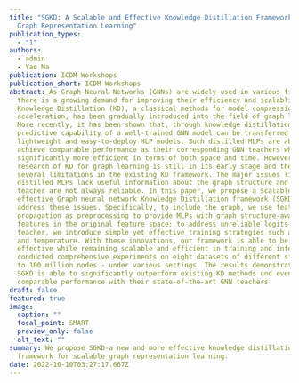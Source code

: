 ```yaml
---
title: "SGKD: A Scalable and Effective Knowledge Distillation Framework for
  Graph Representation Learning"
publication_types:
  - "1"
authors:
  - admin
  - Yao Ma
publication: ICDM Workshops
publication_short: ICDM Workshops
abstract: As Graph Neural Networks (GNNs) are widely used in various fields,
  there is a growing demand for improving their efficiency and scalablity.
  Knowledge Distillation (KD), a classical methods for model compression and
  acceleration, has been gradually introduced into the field of graph learning.
  More recently, it has been shown that, through knowledge distillation, the
  predictive capability of a well-trained GNN model can be transferred to
  lightweight and easy-to-deploy MLP models. Such distilled MLPs are able to
  achieve comparable performance as their corresponding GNN teachers while being
  significantly more efficient in terms of both space and time. However, the
  research of KD for graph learning is still in its early stage and there exist
  several limitations in the existing KD framework. The major issues lie in
  distilled MLPs lack useful information about the graph structure and logits of
  teacher are not always reliable. In this paper, we propose a Scalable and
  effective Graph neural network Knowledge Distillation framework (SGKD) to
  address these issues. Specifically, to include the graph, we use feature
  propagation as preprocessing to provide MLPs with graph structure-aware
  features in the original feature space; to address unreliable logits of
  teacher, we introduce simple yet effective training strategies such as masking
  and temperature. With these innovations, our framework is able to be more
  effective while remaining scalable and efficient in training and inference. We
  conducted comprehensive experiments on eight datasets of different sizes - up
  to 100 million nodes - under various settings. The results demonstrated that
  SGKD is able to significantly outperform existing KD methods and even achieve
  comparable performance with their state-of-the-art GNN teachers
draft: false
featured: true
image:
  caption: ""
  focal_point: SMART
  preview_only: false
  alt_text: ""
summary: We propose SGKD-a new and more effective knowledge distillation
  framework for scalable graph representation learning.
date: 2022-10-10T03:27:17.667Z
---
```

